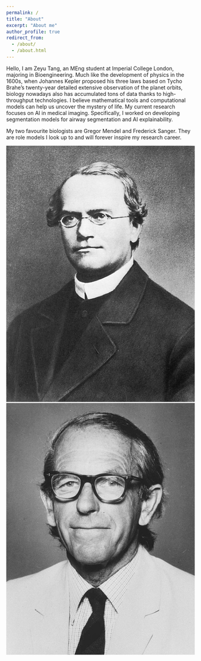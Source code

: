 ```yaml
---
permalink: /
title: "About"
excerpt: "About me"
author_profile: true
redirect_from: 
  - /about/
  - /about.html
---
```


Hello, I am Zeyu Tang, an MEng student at Imperial College London, majoring in Bioengineering. Much like the development of physics in the 1600s, when Johannes Kepler proposed his three laws based on Tycho Brahe’s twenty-year detailed extensive observation of the planet orbits, biology nowadays also has accumulated tons of data thanks to high-throughput technologies. I believe mathematical tools and computational models can help us uncover the mystery of life. My current research focuses on AI in medical imaging. Specifically, I worked on developing segmentation models for airway segmentation and AI explainability. 

My two favourite biologists are Gregor Mendel and Frederick Sanger. They are role models I look up to and will forever inspire my research career.

<img src='/images/531px-Gregor_Mendel_2.jpg'> <img src='/images/540px-Frederick_Sanger2.jpg'>
